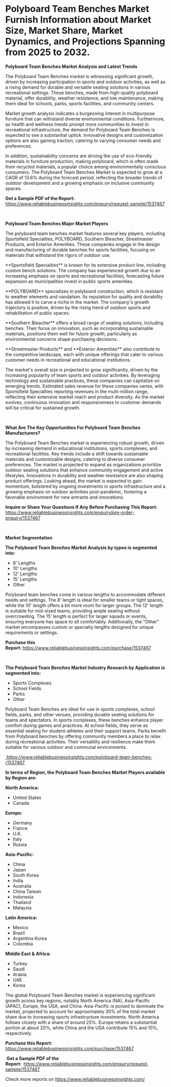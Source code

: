 <p><h1>Polyboard Team Benches Market Furnish Information about Market Size, Market Share, Market Dynamics, and Projections Spanning from 2025 to 2032.</h1></p><p><strong>Polyboard Team Benches Market Analysis and Latest Trends</strong></p>
<p><p>The Polyboard Team Benches market is witnessing significant growth, driven by increasing participation in sports and outdoor activities, as well as a rising demand for durable and versatile seating solutions in various recreational settings. These benches, made from high-quality polyboard material, offer durability, weather resistance, and low maintenance, making them ideal for schools, parks, sports facilities, and community centers.</p><p>Market growth analysis indicates a burgeoning interest in multipurpose furniture that can withstand diverse environmental conditions. Furthermore, as health and wellness trends prompt more communities to invest in recreational infrastructure, the demand for Polyboard Team Benches is expected to see a substantial uptick. Innovative designs and customization options are also gaining traction, catering to varying consumer needs and preferences.</p><p>In addition, sustainability concerns are driving the use of eco-friendly materials in furniture production, making polyboard, which is often made from recycled materials, a popular choice among environmentally conscious consumers. The Polyboard Team Benches Market is expected to grow at a CAGR of 13.6% during the forecast period, reflecting the broader trends of outdoor development and a growing emphasis on inclusive community spaces.</p></p>
<p><strong>Get a Sample PDF of the Report:&nbsp;</strong> <a href="https://www.reliablebusinessinsights.com/enquiry/request-sample/1537467?utm_campaign=1996&utm_medium=2&utm_source=Github&utm_content=ia&utm_term=20022025&utm_id=polyboard-team-benches">https://www.reliablebusinessinsights.com/enquiry/request-sample/1537467</a></p>
<p>&nbsp;</p>
<p><strong>Polyboard Team Benches Major Market Players</strong></p>
<p><p>The polyboard team benches market features several key players, including Sportsfield Specialties, POLYBOARD, Southern Bleacher, Streetmaster Products, and Exterior Amenities. These companies engage in the design and manufacturing of durable benches for sports facilities, focusing on materials that withstand the rigors of outdoor use.</p><p>**Sportsfield Specialties** is known for its extensive product line, including custom bench solutions. The company has experienced growth due to an increasing emphasis on sports and recreational facilities, forecasting future expansion as municipalities invest in public sports amenities.</p><p>**POLYBOARD** specializes in polyboard construction, which is resistant to weather elements and vandalism. Its reputation for quality and durability has allowed it to carve a niche in the market. The company's growth trajectory is positive, driven by the rising trend of outdoor sports and rehabilitation of public spaces.</p><p>**Southern Bleacher** offers a broad range of seating solutions, including benches. Their focus on innovation, such as incorporating sustainable materials, positions them well for future growth, particularly as environmental concerns shape purchasing decisions.</p><p>**Streetmaster Products** and **Exterior Amenities** also contribute to the competitive landscape, each with unique offerings that cater to various customer needs in recreational and educational institutions.</p><p>The market's overall size is projected to grow significantly, driven by the increasing popularity of team sports and outdoor activities. By leveraging technology and sustainable practices, these companies can capitalize on emerging trends. Estimated sales revenue for these companies varies, with Sportsfield Specialties reporting revenues in the multi-million range, reflecting their extensive market reach and product diversity. As the market evolves, continuous innovation and responsiveness to customer demands will be critical for sustained growth.</p></p>
<p>&nbsp;</p>
<p><strong>What Are The Key Opportunities For Polyboard Team Benches Manufacturers?</strong></p>
<p><p>The Polyboard Team Benches market is experiencing robust growth, driven by increasing demand in educational institutions, sports complexes, and recreational facilities. Key trends include a shift towards sustainable materials and customizable designs, catering to diverse consumer preferences. The market is projected to expand as organizations prioritize outdoor seating solutions that enhance community engagement and active lifestyles. Innovations in durability and weather resistance are also shaping product offerings. Looking ahead, the market is expected to gain momentum, bolstered by ongoing investments in sports infrastructure and a growing emphasis on outdoor activities post-pandemic, fostering a favorable environment for new entrants and innovations.</p></p>
<p><strong>Inquire or Share Your Questions If Any Before Purchasing This Report:</strong> <a href="https://www.reliablebusinessinsights.com/enquiry/pre-order-enquiry/1537467?utm_campaign=1996&utm_medium=2&utm_source=Github&utm_content=ia&utm_term=20022025&utm_id=polyboard-team-benches">https://www.reliablebusinessinsights.com/enquiry/pre-order-enquiry/1537467</a></p>
<p>&nbsp;</p>
<p><strong>Market Segmentation</strong></p>
<p><strong>The Polyboard Team Benches Market Analysis by types is segmented into:</strong></p>
<p><ul><li>8' Lengths</li><li>10' Lengths</li><li>12' Lengths</li><li>15' Lengths</li><li>Other</li></ul></p>
<p><p>Polyboard team benches come in various lengths to accommodate different needs and settings. The 8' length is ideal for smaller teams or tight spaces, while the 10' length offers a bit more room for larger groups. The 12' length is suitable for mid-sized teams, providing ample seating without overcrowding. The 15' length is perfect for larger squads or events, ensuring everyone has space to sit comfortably. Additionally, the "Other" market encompasses custom or specialty lengths designed for unique requirements or settings.</p></p>
<p><strong>Purchase this Report:&nbsp;</strong><a href="https://www.reliablebusinessinsights.com/purchase/1537467?utm_campaign=1996&utm_medium=2&utm_source=Github&utm_content=ia&utm_term=20022025&utm_id=polyboard-team-benches">https://www.reliablebusinessinsights.com/purchase/1537467</a></p>
<p>&nbsp;</p>
<p><strong>The Polyboard Team Benches Market Industry Research by Application is segmented into:</strong></p>
<p><ul><li>Sports Complexes</li><li>School Fields</li><li>Parks</li><li>Other</li></ul></p>
<p><p>Polyboard Team Benches are ideal for use in sports complexes, school fields, parks, and other venues, providing durable seating solutions for teams and spectators. In sports complexes, these benches enhance player comfort during games and practices. At school fields, they serve as essential seating for student-athletes and their support teams. Parks benefit from Polyboard benches by offering community members a place to relax during recreational activities. Their versatility and resilience make them suitable for various outdoor and communal environments.</p></p>
<p><a href="https://www.reliablebusinessinsights.com/polyboard-team-benches-r1537467?utm_campaign=1996&utm_medium=2&utm_source=Github&utm_content=ia&utm_term=20022025&utm_id=polyboard-team-benches">&nbsp;https://www.reliablebusinessinsights.com/polyboard-team-benches-r1537467</a></p>
<p><strong>In terms of Region, the Polyboard Team Benches Market Players available by Region are:</strong></p>
<p>
    <p> <strong> North America: </strong>
        <ul>
            <li>United States</li>
            <li>Canada</li>
        </ul>
        </p> 
    <p> <strong> Europe: </strong>
        <ul>
            <li>Germany</li>
            <li>France</li>
            <li>U.K.</li>
            <li>Italy</li>
            <li>Russia</li>
        </ul>
        </p> 
    <p> <strong> Asia-Pacific: </strong>
        <ul>
            <li>China</li>
            <li>Japan</li>
            <li>South Korea</li>
            <li>India</li>
            <li>Australia</li>
            <li>China Taiwan</li>
            <li>Indonesia</li>
            <li>Thailand</li>
            <li>Malaysia</li>
        </ul>
        </p> 
    <p> <strong> Latin America: </strong>
        <ul>
            <li>Mexico</li>
            <li>Brazil</li>
            <li>Argentina Korea</li>
            <li>Colombia</li>
        </ul>
        </p> 
    <p> <strong> Middle East & Africa: </strong>
        <ul>
            <li>Turkey</li>
            <li>Saudi</li>
            <li>Arabia</li>
            <li>UAE</li>
            <li>Korea</li>
        </ul>
    </p>
    </p>
<p><p>The global Polyboard Team Benches market is experiencing significant growth across key regions, notably North America (NA), Asia-Pacific (APAC), Europe, the USA, and China. Asia-Pacific is poised to dominate the market, projected to account for approximately 30% of the total market share due to increasing sports infrastructure investments. North America follows closely with a share of around 25%. Europe retains a substantial portion at about 20%, while China and the USA contribute 15% and 10%, respectively.</p></p>
<p><strong>Purchase this Report: </strong><a href="https://www.reliablebusinessinsights.com/purchase/1537467?utm_campaign=1996&utm_medium=2&utm_source=Github&utm_content=ia&utm_term=20022025&utm_id=polyboard-team-benches">https://www.reliablebusinessinsights.com/purchase/1537467</a></p>
<p>&nbsp;<strong>Get a Sample PDF of the Report:&nbsp;&nbsp;</strong><a href="https://www.reliablebusinessinsights.com/enquiry/request-sample/1537467?utm_campaign=1996&utm_medium=2&utm_source=Github&utm_content=ia&utm_term=20022025&utm_id=polyboard-team-benches">https://www.reliablebusinessinsights.com/enquiry/request-sample/1537467</a></p>
<p><strong></strong></p>
<p>Check more reports on <a href="https://www.reliablebusinessinsights.com/?utm_campaign=1996&utm_medium=2&utm_source=Github&utm_content=ia&utm_term=20022025&utm_id=polyboard-team-benches">https://www.reliablebusinessinsights.com/</a></p>